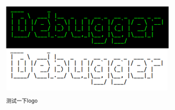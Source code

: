 ![image](https://github.com/debugger2008/learngit/blob/master/Debugger_color.png)
![image](https://github.com/debugger2008/learngit/blob/master/Debugger.png)

测试一下logo
